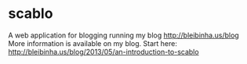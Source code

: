 # scablo

A web application for blogging running my blog http://bleibinha.us/blog
More information is available on my blog. Start here: http://bleibinha.us/blog/2013/05/an-introduction-to-scablo

